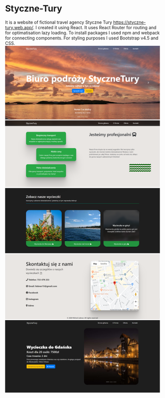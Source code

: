 # Styczne-Tury
It is a website of fictional travel agency Styczne Tury https://styczne-tury.web.app/.
I created it using React. It uses React Router for routing and for optimatisation lazy loading. To install packages I used npm and webpack for connecting components. For styling purposes I used Bootstrap v4.5 and CSS.
![Screenshot](screenshot-1.png)
![Screenshot](screenshot-2.png)
![Screenshot](screenshot-3.png)
![Screenshot](screenshot-4.png)
![Screenshot](screenshot-5.png)
